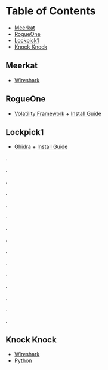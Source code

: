 # Table of Contents

* [Meerkat](#Meerkat)
* [RogueOne](#RogueOne)
* [Lockpick1](#Lockpick1)
* [Knock Knock](#Knock-Knock)

## Meerkat

* [Wireshark](https://www.wireshark.org/download.html)

## RogueOne

* [Volatility Framework](https://github.com/volatilityfoundation/volatility3/releases) + [Install Guide](https://www.varonis.com/blog/how-to-use-volatility)

## Lockpick1

* [Ghidra](https://github.com/NationalSecurityAgency/ghidra/releases) + [Install Guide](https://ghidra-sre.org/InstallationGuide.html)

.

.

.

.

.

.

.

.

.

.

.

.

.

.

.
## Knock Knock

* [Wireshark](https://www.wireshark.org/download.html)
* [Python](https://www.python.org/downloads/)
